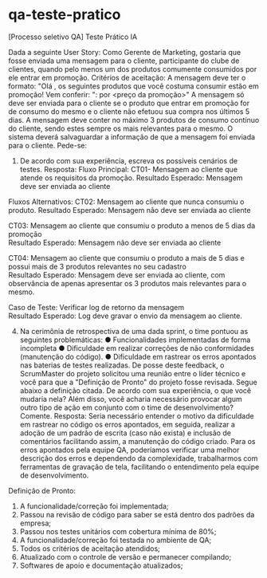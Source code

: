 # qa-teste-pratico
[Processo seletivo QA] Teste Prático IA


Dada a seguinte User Story: 
Como Gerente de Marketing, gostaria que fosse enviada uma mensagem para o cliente, participante do clube de clientes, quando pelo menos um dos produtos comumente consumidos por ele entrar em promoção.
Critérios de aceitação: 
A mensagem deve ter o formato: "Olá , os seguintes produtos que você costuma consumir estão em promoção! 
Vem conferir: "<Nome do produto>: <De> por <preço da promoção>"
A mensagem só deve ser enviada para o cliente se o produto que entrar em promoção for de consumo do mesmo e o cliente não efetuou sua compra nos últimos 5 dias.
A mensagem deve conter no máximo 3 produtos de consumo contínuo do cliente, sendo estes sempre os mais relevantes para o mesmo.
O sistema deverá salvaguardar a informação de que a mensagem foi enviada para o cliente.
Pede-se:

1)	De acordo com sua experiência, escreva os possíveis cenários de testes.
Resposta:
Fluxo Principal:
CT01- Mensagem ao cliente que atende os requisitos da promoção.
Resultado Esperado: Mensagem deve ser enviada ao cliente



Fluxos Alternativos:
CT02: Mensagem ao cliente que nunca consumiu o produto.
Resultado Esperado: Mensagem não deve ser enviada ao cliente


CT03: Mensagem ao cliente que consumiu o produto a menos de 5 dias da promoção                
Resultado Esperado: Mensagem não deve ser enviada ao cliente



CT04: Mensagem ao cliente que consumiu o produto a mais de 5 dias e possui mais de 3 produtos relevantes no seu cadastro              
Resultado Esperado: Mensagem deve ser enviada ao cliente, com observância de apenas apresentar os 3 produtos mais relevantes para o mesmo.

Caso de Teste: Verificar log de retorno da mensagem                 
Resultado Esperado: Log deve gravar o envio da mensagem ao cliente.




4) Na cerimônia de retrospectiva de uma dada sprint, o time pontuou as seguintes problemáticas: 
● Funcionalidades implementadas de forma incompleta 
● Dificuldade em realizar correções de não conformidades (manutenção do código). 
● Dificuldade em rastrear os erros apontados nas baterias de testes realizadas. 
De posse deste feedback, o ScrumMaster do projeto solicitou uma reunião entre o líder técnico e você para que a "Definição de Pronto" do projeto fosse revisada. Segue abaixo a definição citada. De acordo com sua experiência, o que você mudaria nela? Além disso, você acharia necessário provocar algum outro tipo de ação em conjunto com o time de desenvolvimento? Comente. 
Resposta:
Seria necessário entender o motivo da dificuldade em rastrear no código os erros apontados, em seguida, realizar a adoção de um padrão de escrita (caso não exista) e inclusão de comentários facilitando assim, a manutenção do código criado.
Para os erros apontados pela equipe QA, poderíamos verificar uma melhor descrição dos erros e dependendo da complexidade, trabalharmos com ferramentas de gravação de tela, facilitando o entendimento pela equipe de desenvolvimento.

Definição de Pronto: 
1.	A funcionalidade/correção foi implementada;
2.	Passou na revisão de código para saber se está dentro dos padrões da empresa;
3.	Passou nos testes unitários com cobertura mínima de 80%;
4.	A funcionalidade/correção foi testada no ambiente de QA;
5.	Todos os critérios de aceitação atendidos;
6.	Atualizado com o controle de versão e permanecer compilando;
7.	Softwares de apoio e documentação atualizados;

